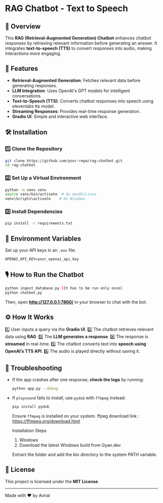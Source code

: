 # RAG Chatbot - Text to Speech

## 📌 Overview
This **RAG (Retrieval-Augmented Generation) Chatbot** enhances chatbot responses by retrieving relevant information before generating an answer. It integrates **text-to-speech (TTS)** to convert responses into audio, making interactions more engaging.

## 🚀 Features
- **Retrieval-Augmented Generation**: Fetches relevant data before generating responses.
- **LLM Integration**: Uses OpenAI's GPT models for intelligent conversations.
- **Text-to-Speech (TTS)**: Converts chatbot responses into speech using elevenlabs tts model.
- **Streaming Responses**: Provides real-time response generation.
- **Gradio UI**: Simple and interactive web interface.

## 🛠️ Installation
### 1️⃣ Clone the Repository
```bash
git clone https://github.com/your-repo/rag-chatbot.git
cd rag-chatbot
```
### 2️⃣ Set Up a Virtual Environment
```bash
python -m venv venv
source venv/bin/activate  # On macOS/Linux
venv\Scripts\activate    # On Windows
```
### 3️⃣ Install Dependencies
```bash
pip install -r requirements.txt
```

## 🔑 Environment Variables
Set up your API keys in an `.env` file:
```
OPENAI_API_KEY=your_openai_api_key
```

## 🎙️ How to Run the Chatbot
```bash
python ingest_database.py (It has to be run only once)
python chatbot.py
```
Then, open **http://127.0.0.1:7860/** in your browser to chat with the bot.

## ⚙️ How It Works
1️⃣ User inputs a query via the **Gradio UI**.
2️⃣ The chatbot retrieves relevant data using **RAG**.
3️⃣ The **LLM generates a response**.
4️⃣ The response is **streamed** in real-time.
5️⃣ The chatbot converts text into **speech using OpenAI’s TTS API**.
6️⃣ The audio is played directly without saving it.

## 🔧 Troubleshooting
- If the app crashes after one response, **check the logs** by running:
  ```bash
  python app.py --debug
  ```
- If `playsound` fails to install, use `pydub` with `ffmpeg` instead:
  ```bash
  pip install pydub
  ```
  Ensure `ffmpeg` is installed on your system.
  ffpeg download link : https://ffmpeg.org/download.html

  Installation Steps
   1. Windows
   2.  Download the latest Windows build from Gyan.dev.

    Extract the folder and add the bin directory to the system PATH variable.

## 📜 License
This project is licensed under the **MIT License**.

---
Made with ❤️ by Aviral

